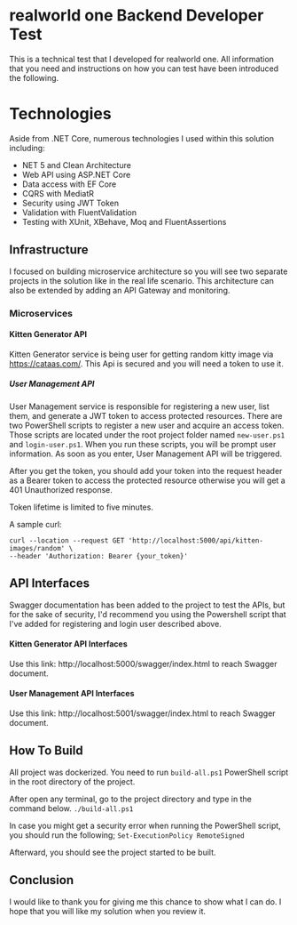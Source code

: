 ﻿# realworld one Backend Developer Test
This is a technical test that I developed for realworld one. All information that you need and instructions on how you can test have been introduced the following.

# Technologies
Aside from .NET Core, numerous technologies I used within this solution including:

- NET 5 and Clean Architecture
- Web API using ASP.NET Core
- Data access with EF Core
- CQRS with MediatR
- Security using JWT Token
- Validation with FluentValidation
- Testing with XUnit, XBehave, Moq and FluentAssertions

## Infrastructure
I focused on building microservice architecture so you will see two separate projects in the solution like in the real life scenario. This architecture can also be extended by adding an API Gateway and monitoring.

### Microservices

#### Kitten Generator API
Kitten Generator service is being user for getting random kitty image via https://cataas.com/. This Api is secured and you will need a token to use it.

##### User Management API
User Management service is responsible for registering a new user, list them, and generate a JWT token to access protected resources. There are two PowerShell scripts to register a new user and acquire an access token.
Those scripts are located under the root project folder named `new-user.ps1` and `login-user.ps1`. When you run these scripts, you will be prompt user information. As soon as you enter, User Management API will be triggered.

After you get the token, you should add your token into the request header as a Bearer token to access the protected resource otherwise you will get a 401 Unauthorized response.

Token lifetime is limited to five minutes.

A sample curl:

```
curl --location --request GET 'http://localhost:5000/api/kitten-images/random' \
--header 'Authorization: Bearer {your_token}'
```

## API Interfaces
Swagger documentation has been added to the project to test the APIs, but for the sake of security, I'd recommend you using the Powershell script that I've added for registering and login user described above.

#### Kitten Generator API Interfaces
Use this link: http://localhost:5000/swagger/index.html to reach Swagger document.

#### User Management API Interfaces
Use this link: http://localhost:5001/swagger/index.html to reach Swagger document.

## How To Build
All project was dockerized. You need to run `build-all.ps1` PowerShell script in the root directory of the project.

After open any terminal, go to the project directory and type in the command below.
`./build-all.ps1`

In case you might get a security error when running the PowerShell script, you should run the following;
`Set-ExecutionPolicy RemoteSigned`

Afterward, you should see the project started to be built.

## Conclusion
I would like to thank you for giving me this chance to show what I can do. I hope that you will like my solution when you review it.